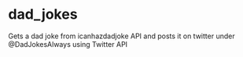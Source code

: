 # dad_jokes
Gets a dad joke from icanhazdadjoke API and posts it on twitter under @DadJokesAlways using Twitter API

